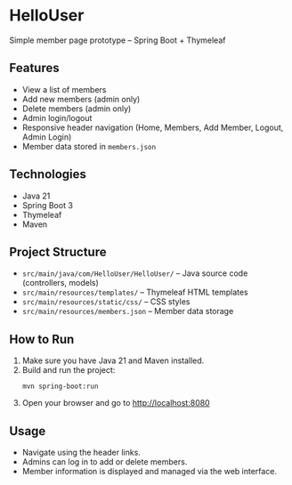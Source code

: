 # HelloUser
Simple member page prototype – Spring Boot + Thymeleaf

## Features

- View a list of members
- Add new members (admin only)
- Delete members (admin only)
- Admin login/logout
- Responsive header navigation (Home, Members, Add Member, Logout, Admin Login)
- Member data stored in `members.json`

## Technologies

- Java 21
- Spring Boot 3
- Thymeleaf
- Maven

## Project Structure

- `src/main/java/com/HelloUser/HelloUser/` – Java source code (controllers, models)
- `src/main/resources/templates/` – Thymeleaf HTML templates
- `src/main/resources/static/css/` – CSS styles
- `src/main/resources/members.json` – Member data storage

## How to Run

1. Make sure you have Java 21 and Maven installed.
2. Build and run the project:
   ```
   mvn spring-boot:run
   ```
3. Open your browser and go to [http://localhost:8080](http://localhost:8080)

## Usage

- Navigate using the header links.
- Admins can log in to add or delete members.
- Member information is displayed and managed via the web interface.


